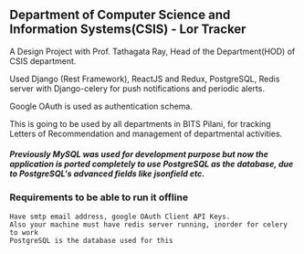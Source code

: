 ## Department of Computer Science and Information Systems(CSIS) - Lor Tracker
A Design Project with Prof. Tathagata Ray, Head of the Department(HOD) of CSIS department.

Used Django (Rest Framework), ReactJS and Redux, PostgreSQL, Redis server with Django-celery for push notifications and periodic alerts.

Google OAuth is used as authentication schema.

This is going to be used by all departments in BITS Pilani, for tracking Letters of Recommendation and management of departmental activities.

#### *Previously MySQL was used for development purpose but now the application is ported completely to use PostgreSQL as the database, due to PostgreSQL's advanced fields like jsonfield etc.*
### Requirements to be able to run it offline
    Have smtp email address, google OAuth Client API Keys.
    Also your machine must have redis server running, inorder for celery to work
    PostgreSQL is the database used for this
    
